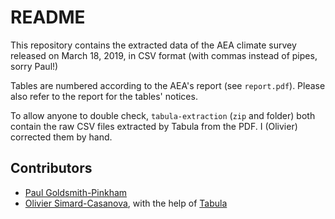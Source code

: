# README

This repository contains the extracted data of the AEA climate survey released on March 18, 2019, in CSV format (with commas instead of pipes, sorry Paul!)

Tables are numbered according to the AEA's report (see `report.pdf`). Please also refer to the report for the tables' notices.

To allow anyone to double check, `tabula-extraction` (`zip` and folder) both contain the raw CSV files extracted by Tabula from the PDF. I (Olivier) corrected them by hand.

## Contributors

- [Paul Goldsmith-Pinkham](https://paulgp.github.io)
- [Olivier Simard-Casanova](https://simardcasanova.net), with the help of [Tabula](https://tabula.technology)